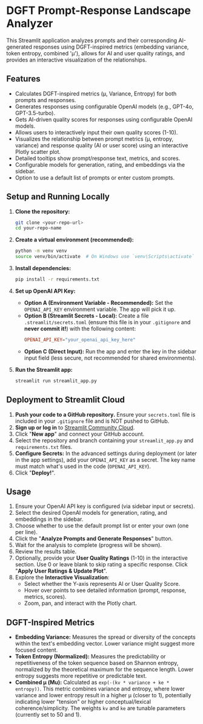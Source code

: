 # DGFT Prompt-Response Landscape Analyzer

This Streamlit application analyzes prompts and their corresponding AI-generated responses using DGFT-inspired metrics (embedding variance, token entropy, combined 'μ'), allows for AI and user quality ratings, and provides an interactive visualization of the relationships.

## Features

* Calculates DGFT-inspired metrics (μ, Variance, Entropy) for both prompts and responses.
* Generates responses using configurable OpenAI models (e.g., GPT-4o, GPT-3.5-turbo).
* Gets AI-driven quality scores for responses using configurable OpenAI models.
* Allows users to interactively input their own quality scores (1-10).
* Visualizes the relationship between prompt metrics (μ, entropy, variance) and response quality (AI or user score) using an interactive Plotly scatter plot.
* Detailed tooltips show prompt/response text, metrics, and scores.
* Configurable models for generation, rating, and embeddings via the sidebar.
* Option to use a default list of prompts or enter custom prompts.

## Setup and Running Locally

1.  **Clone the repository:**
    ```bash
    git clone <your-repo-url>
    cd your-repo-name
    ```

2.  **Create a virtual environment (recommended):**
    ```bash
    python -m venv venv
    source venv/bin/activate  # On Windows use `venv\Scripts\activate`
    ```

3.  **Install dependencies:**
    ```bash
    pip install -r requirements.txt
    ```

4.  **Set up OpenAI API Key:**
    * **Option A (Environment Variable - Recommended):** Set the `OPENAI_API_KEY` environment variable. The app will pick it up.
    * **Option B (Streamlit Secrets - Local):** Create a file `.streamlit/secrets.toml` (ensure this file is in your `.gitignore` and **never commit it!**) with the following content:
        ```toml
        OPENAI_API_KEY="your_openai_api_key_here"
        ```
    * **Option C (Direct Input):** Run the app and enter the key in the sidebar input field (less secure, not recommended for shared environments).

5.  **Run the Streamlit app:**
    ```bash
    streamlit run streamlit_app.py
    ```

## Deployment to Streamlit Cloud

1.  **Push your code to a GitHub repository.** Ensure your `secrets.toml` file is included in your `.gitignore` file and is NOT pushed to GitHub.
2.  **Sign up or log in** to [Streamlit Community Cloud](https://streamlit.io/cloud).
3.  Click "**New app**" and connect your GitHub account.
4.  Select the repository and branch containing your `streamlit_app.py` and `requirements.txt` files.
5.  **Configure Secrets:** In the advanced settings during deployment (or later in the app settings), add your `OPENAI_API_KEY` as a secret. The key name must match what's used in the code (`OPENAI_API_KEY`).
6.  Click "**Deploy!**".

## Usage

1.  Ensure your OpenAI API key is configured (via sidebar input or secrets).
2.  Select the desired OpenAI models for generation, rating, and embeddings in the sidebar.
3.  Choose whether to use the default prompt list or enter your own (one per line).
4.  Click the "**Analyze Prompts and Generate Responses**" button.
5.  Wait for the analysis to complete (progress will be shown).
6.  Review the results table.
7.  Optionally, provide your **User Quality Ratings** (1-10) in the interactive section. Use 0 or leave blank to skip rating a specific response. Click "**Apply User Ratings & Update Plot**".
8.  Explore the **Interactive Visualization**:
    * Select whether the Y-axis represents AI or User Quality Score.
    * Hover over points to see detailed information (prompt, response, metrics, scores).
    * Zoom, pan, and interact with the Plotly chart.

## DGFT-Inspired Metrics

* **Embedding Variance:** Measures the spread or diversity of the concepts within the text's embedding vector. Lower variance might suggest more focused content.
* **Token Entropy (Normalized):** Measures the predictability or repetitiveness of the token sequence based on Shannon entropy, normalized by the theoretical maximum for the sequence length. Lower entropy suggests more repetitive or predictable text.
* **Combined μ (Mu):** Calculated as `exp(-(kv * variance + ke * entropy))`. This metric combines variance and entropy, where lower variance and lower entropy result in a higher μ (closer to 1), potentially indicating lower "tension" or higher conceptual/lexical coherence/simplicity. The weights `kv` and `ke` are tunable parameters (currently set to 50 and 1).

